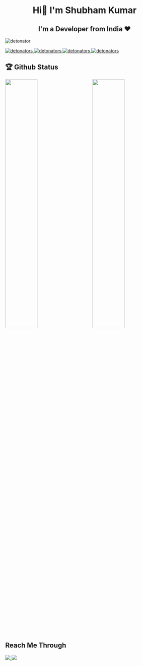 
<h1 align="center">Hi👋 I'm Shubham Kumar</h1>
<h2 align="center">I'm a Developer from India ❤</h2>


<p align="left"> <img src="https://komarev.com/ghpvc/?username=detonators" alt="detonator" /> </p>





<p align="left">
<a href="https://github.com/detonators"> <img src="https://img.shields.io/badge/C++-lightblue.svg?style=for-the-badge&logo=cplusplus" alt="detonators" /> </a>
<a href="https://github.com/detonators"> <img src="https://img.shields.io/badge/C-lightblue.svg?style=for-the-badge&logo=cplusplus" alt="detonators" /> </a>
<a href="https://github.com/detonators"> <img src="https://img.shields.io/badge/Python-lightblue.svg?style=for-the-badge" alt="detonators" /> </a>
 <!-- <a href="https://github.com/detonators"> <img src="https://img.shields.io/badge/Java-lightblue.svg?style=for-the-badge" alt="detonators" /> </a>  -->
  <a href="https://github.com/detonators"> <img src="https://img.shields.io/badge/Javascript-lightblue.svg?style=for-the-badge" alt="detonators" /> </a>
  <!-- <a href="https://github.com/detonators"> <img src="https://img.shields.io/badge/Kotlin-lightblue.svg?style=for-the-badge" alt="detonators" /> </a>
  <a href="https://github.com/detonators"> <img src="https://img.shields.io/badge/Flutter-lightblue.svg?style=for-the-badge" alt="detonators" /> </a>  -->
</p>
<!--
**detonators/detonators** is a ✨ _special_ ✨ repository because its `README.md` (this file) appears on your GitHub profile.

Here are some ideas to get you started: -->

- 🔭 I’m currently working on ** Discord Bots. **
- 
- 🌱 I’m currently learning Front End Web Devlopment.
- 
- 👯 I’m looking to collaborate on in any new inovative ideas.
- 
- 💬 Ask me about ** C++, Python, JavaScript, Crypto. **
<!-- 
- 🤔 I’m looking for help with ...
- 📫 How to reach me: ...
- 😄 Pronouns: ...
- ⚡ Fun fact: ...
-->





## 🏆 Github Status

<img  src="https://github-readme-stats.vercel.app/api?username=detonators&show_icons=true&hide_border=true&theme=dark" width="45%" align="right" >

<img  src="https://github-readme-streak-stats.herokuapp.com/?user=detonators&theme=dark" width="45%" >

<br>



## Reach Me Through
[![ ](https://img.shields.io/badge/LinkedIn-0077B5?style=for-the-badge&logo=linkedin&logoColor=white) ](https://www.linkedin.com/in/shubham1603/)
[![ ](https://img.shields.io/badge/Gmail-D14836?style=for-the-badge&logo=gmail&logoColor=white) ](mailto:shubhamkumar4460@gmail.com)
